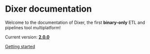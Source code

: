 # Dixer documentation

Welcome to the documentation of Dixer, the first **binary-only** ETL and pipelines tool multiplatform!

Current version: [**2.0.0**](Changelog.md#200-_-september-15-2021)

<a href="Getting-started/" title="Getting Started" class="md-button md-button--primary"> Getting started </a>